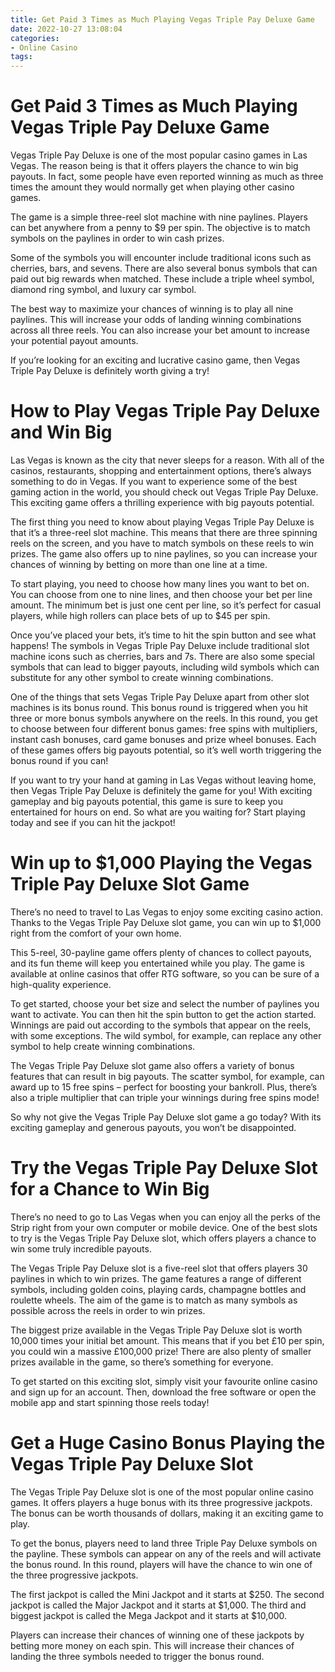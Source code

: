 ```yaml
---
title: Get Paid 3 Times as Much Playing Vegas Triple Pay Deluxe Game 
date: 2022-10-27 13:08:04
categories:
- Online Casino
tags:
---
```



#  Get Paid 3 Times as Much Playing Vegas Triple Pay Deluxe Game 

Vegas Triple Pay Deluxe is one of the most popular casino games in Las Vegas. The reason being is that it offers players the chance to win big payouts. In fact, some people have even reported winning as much as three times the amount they would normally get when playing other casino games.

The game is a simple three-reel slot machine with nine paylines. Players can bet anywhere from a penny to $9 per spin. The objective is to match symbols on the paylines in order to win cash prizes.

Some of the symbols you will encounter include traditional icons such as cherries, bars, and sevens. There are also several bonus symbols that can paid out big rewards when matched. These include a triple wheel symbol, diamond ring symbol, and luxury car symbol.

The best way to maximize your chances of winning is to play all nine paylines. This will increase your odds of landing winning combinations across all three reels. You can also increase your bet amount to increase your potential payout amounts.

If you’re looking for an exciting and lucrative casino game, then Vegas Triple Pay Deluxe is definitely worth giving a try!

#  How to Play Vegas Triple Pay Deluxe and Win Big 

Las Vegas is known as the city that never sleeps for a reason. With all of the casinos, restaurants, shopping and entertainment options, there’s always something to do in Vegas. If you want to experience some of the best gaming action in the world, you should check out Vegas Triple Pay Deluxe. This exciting game offers a thrilling experience with big payouts potential.

The first thing you need to know about playing Vegas Triple Pay Deluxe is that it’s a three-reel slot machine. This means that there are three spinning reels on the screen, and you have to match symbols on these reels to win prizes. The game also offers up to nine paylines, so you can increase your chances of winning by betting on more than one line at a time.

To start playing, you need to choose how many lines you want to bet on. You can choose from one to nine lines, and then choose your bet per line amount. The minimum bet is just one cent per line, so it’s perfect for casual players, while high rollers can place bets of up to $45 per spin.

Once you’ve placed your bets, it’s time to hit the spin button and see what happens! The symbols in Vegas Triple Pay Deluxe include traditional slot machine icons such as cherries, bars and 7s. There are also some special symbols that can lead to bigger payouts, including wild symbols which can substitute for any other symbol to create winning combinations.

One of the things that sets Vegas Triple Pay Deluxe apart from other slot machines is its bonus round. This bonus round is triggered when you hit three or more bonus symbols anywhere on the reels. In this round, you get to choose between four different bonus games: free spins with multipliers, instant cash bonuses, card game bonuses and prize wheel bonuses. Each of these games offers big payouts potential, so it’s well worth triggering the bonus round if you can!

If you want to try your hand at gaming in Las Vegas without leaving home, then Vegas Triple Pay Deluxe is definitely the game for you! With exciting gameplay and big payouts potential, this game is sure to keep you entertained for hours on end. So what are you waiting for? Start playing today and see if you can hit the jackpot!

#  Win up to $1,000 Playing the Vegas Triple Pay Deluxe Slot Game 

There’s no need to travel to Las Vegas to enjoy some exciting casino action. Thanks to the Vegas Triple Pay Deluxe slot game, you can win up to $1,000 right from the comfort of your own home.

This 5-reel, 30-payline game offers plenty of chances to collect payouts, and its fun theme will keep you entertained while you play. The game is available at online casinos that offer RTG software, so you can be sure of a high-quality experience.

To get started, choose your bet size and select the number of paylines you want to activate. You can then hit the spin button to get the action started. Winnings are paid out according to the symbols that appear on the reels, with some exceptions. The wild symbol, for example, can replace any other symbol to help create winning combinations.

The Vegas Triple Pay Deluxe slot game also offers a variety of bonus features that can result in big payouts. The scatter symbol, for example, can award up to 15 free spins – perfect for boosting your bankroll. Plus, there’s also a triple multiplier that can triple your winnings during free spins mode!

So why not give the Vegas Triple Pay Deluxe slot game a go today? With its exciting gameplay and generous payouts, you won’t be disappointed.

#  Try the Vegas Triple Pay Deluxe Slot for a Chance to Win Big 

There’s no need to go to Las Vegas when you can enjoy all the perks of the Strip right from your own computer or mobile device. One of the best slots to try is the Vegas Triple Pay Deluxe slot, which offers players a chance to win some truly incredible payouts.

The Vegas Triple Pay Deluxe slot is a five-reel slot that offers players 30 paylines in which to win prizes. The game features a range of different symbols, including golden coins, playing cards, champagne bottles and roulette wheels. The aim of the game is to match as many symbols as possible across the reels in order to win prizes.

The biggest prize available in the Vegas Triple Pay Deluxe slot is worth 10,000 times your initial bet amount. This means that if you bet £10 per spin, you could win a massive £100,000 prize! There are also plenty of smaller prizes available in the game, so there’s something for everyone.

To get started on this exciting slot, simply visit your favourite online casino and sign up for an account. Then, download the free software or open the mobile app and start spinning those reels today!

#  Get a Huge Casino Bonus Playing the Vegas Triple Pay Deluxe Slot

The Vegas Triple Pay Deluxe slot is one of the most popular online casino games. It offers players a huge bonus with its three progressive jackpots. The bonus can be worth thousands of dollars, making it an exciting game to play.

To get the bonus, players need to land three Triple Pay Deluxe symbols on the payline. These symbols can appear on any of the reels and will activate the bonus round. In this round, players will have the chance to win one of the three progressive jackpots.

The first jackpot is called the Mini Jackpot and it starts at $250. The second jackpot is called the Major Jackpot and it starts at $1,000. The third and biggest jackpot is called the Mega Jackpot and it starts at $10,000.

Players can increase their chances of winning one of these jackpots by betting more money on each spin. This will increase their chances of landing the three symbols needed to trigger the bonus round.